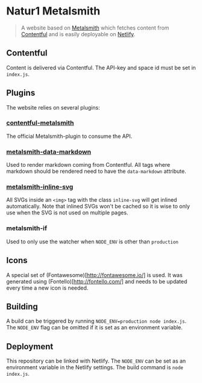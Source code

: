 # Natur1 Metalsmith
> A website based on [Metalsmith](http://www.metalsmith.io/) which fetches content from [Contentful](http://contentful.io) and is easily deployable on [Netlify](http://netlify.com).

## Contentful
Content is delivered via Contentful. The API-key and space id must be set in `index.js`.

## Plugins
The website relies on several plugins:
### [contentful-metalsmith](https://github.com/contentful/contentful-metalsmith)
The official Metalsmith-plugin to consume the API.
### [metalsmith-data-markdown](https://github.com/majodev/metalsmith-data-markdown)
Used to render markdown coming from Contentful. All tags where markdown should be rendered need to have the `data-markdown` attribute.
### [metalsmith-inline-svg](https://github.com/meatysolutions/metalsmith-inline-svg)
All SVGs inside an `<img>` tag with the class `inline-svg` will get inlined automatically. Note that inlined SVGs won't be cached so it is wise to only use when the SVG is not used on multiple pages.
### metalsmith-if
Used to only use the watcher when `NODE_ENV` is other than `production`

## Icons
A special set of (Fontawesome)[http://fontawesome.io/] is used. It was generated using (Fontello)[http://fontello.com/] and needs to be updated every time a new icon is needed.

## Building
A build can be triggered by running `NODE_ENV=production node index.js`. The `NODE_ENV` flag can be omitted if it is set as an environment variable.

## Deployment
This repository can be linked with Netlify. The `NODE_ENV` can be set as an environment variable in the Netlify settings. The build command is `node index.js`.

